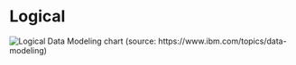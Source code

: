 # Logical

![Logical Data Modeling chart (source: https://www.ibm.com/topics/data-modeling)](https://www.ibm.com/content/dam/connectedassets-adobe-cms/worldwide-content/creative-assets/s-migr/ul/g/73/fd/logical-data-modeling.png)
